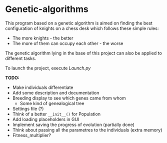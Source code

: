 Genetic-algorithms
==================
This program based on a genetic algorithm is aimed on finding the best configuration of knights on a chess desk which follows these simple rules:
- The more knights - the better
- The more of them can occupy each other - the worse

The genetic algorithm lying in the base of this project can also be applied to different tasks.

To launch the project, execute _Launch.py_

**TODO:**
- Make individuals differentiate
- Add some description and documentation
- Breeding display to see which genes came from whom
  * Some kind of genealogical tree
- Settings file (?)
- Think of a better `__init__()` for Population
- Add loading placeholders in GUI
- Implement saving the progress of evolution (partially done)
- Think about passing all the parametres to the individuals (extra memory)
- Fitness_multiplier?
